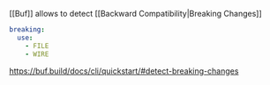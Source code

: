 [[Buf]] allows to detect [[Backward Compatibility|Breaking Changes]]

```yaml
breaking:  
  use:  
    - FILE  
    - WIRE
```

https://buf.build/docs/cli/quickstart/#detect-breaking-changes